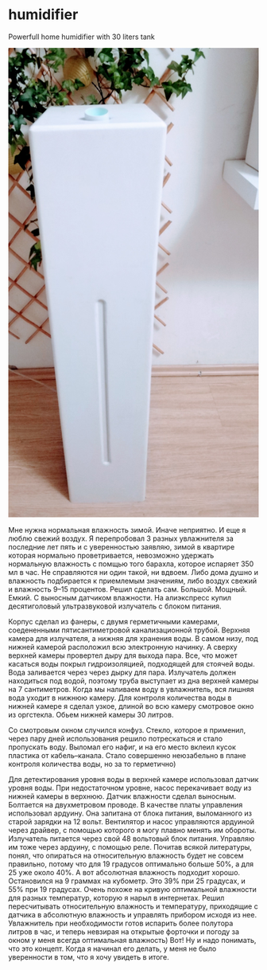 # humidifier
Powerfull home humidifier with 30 liters tank  

![HUM](https://github.com/supergivi/humidifier/blob/master/images/obchiy.jpg)

Мне нужна нормальная влажность зимой. Иначе неприятно. И еще я люблю свежий воздух. Я перепробовал 3 разных увлажнителя за последние лет пять и с уверенностью заявляю, зимой в квартире которая нормально проветривается, невозможно удержать нормальную влажность с помщью того барахла, которое испаряет 350 мл в час. Не справляются ни один такой, ни вдвоем. Либо дома душно и влажность подбирается к приемлемым значениям, либо воздух свежий и влажность 9–15 процентов.
Решил сделать сам. Большой. Мощный. Емкий. С выносным датчиком влажности.
На алиэкспресс купил десятиголовый ультразвуковой излучатель с блоком питания.

Корпус сделал из фанеры, с двумя герметичными камерами, соедененными пятисантиметровой канализационной трубой. Верхняя камера для излучателя, а нижняя для хранения воды. В самом низу, под нижней камерой расположил всю электронную начинку. А сверху верхней камеры провертел дыру для выхода пара. Все, что может касаться воды покрыл гидроизоляцией, подходящей для стоячей воды.
Вода заливается через через дырку для пара. Излучатель должен находиться под водой, поэтому труба выступает из дна верхней камеры на 7 сантиметров. Когда мы наливаем воду в увлажнитель, вся лишняя вода уходит в нижнюю камеру. Для контроля количества воды в нижней камере я сделал узкое, длиной во всю камеру смотровое окно из оргстекла. Обьем нижней камеры 30 литров. 

Со смотровым окном случился конфуз. Стекло, которое я применил, через пару дней использования решило потрескаться и стало пропускать воду. Выломал его нафиг, и на его место вклеил кусок пластика от кабель–канала. Стало совершенно неюзабельно в плане контроля количества воды, но за то герметично)

Для детектирования уровня воды в верхней камере использовал датчик уровня воды. При недостаточном уровне, насос перекачивает воду из нижней камеры в верхнюю. 
Датчик влажности сделал выносным. Болтается на двухметровом проводе.
В качестве платы управления использовал ардуину. Она запитана от блока питания, выломанного из старой зарядки на 12 вольт. Вентилятор и насос управляются ардуиной через драйвер, с помощью которого я могу плавно менять им обороты. Излучатель питается через свой 48 вольтовый блок питания. Управляю им тоже через ардуину, с помощью реле.
Почитав всякой литературы, понял, что опираться на относительную влажность будет не совсем правильно, потому что для 19 градусов оптимально больше 50%, а для 25 уже около 40%. А вот абсолютная влажность подходит хорошо. Остановился на 9 граммах на кубометр. Это 39% при 25 градусах, и 55% при 19 градусах. Очень похоже на кривую оптимальной влажности для разных температур, которую я нарыл в интернетах. Решил пересчитывать относительную влажность и температуру, приходящие с датчика в абсолютную влажность и управлять прибором исходя из нее.
Увлажнитель при необходимости готов испарить более полутора литров в час, и теперь невзирая на открытые форточки и погоду за окном у меня всегда оптимальная влажность) Вот! Ну и надо понимать, что это концепт. Когда я начинал его делать, у меня не было уверенности в том, что я хочу увидеть в итоге.
